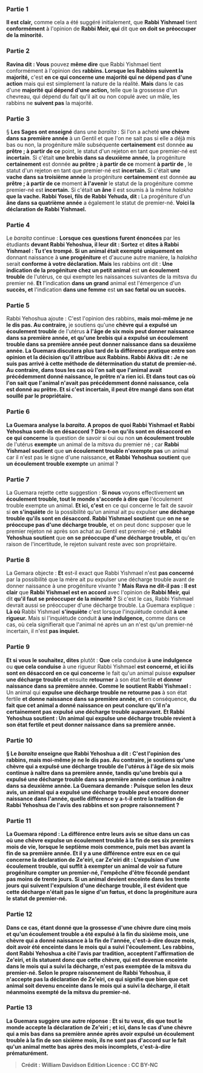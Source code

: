 
### Partie 1
<b>Il est clair,</b> comme cela a été suggéré initialement, que <b>Rabbi Yishmael</b> tient <b>conformément</b> à l'opinion de <b>Rabbi Meir, qui</b> dit que <b>on doit se préoccuper de la minorité.</b>

### Partie 2
<b>Ravina dit : Vous</b> pouvez <b>même dire</b> que Rabbi Yishmael tient conformément à l'opinion des <b>rabbins. Lorsque les Rabbins suivent la majorité,</b> c'est <b>en ce qui concerne une majorité qui ne dépend pas d'une action</b> mais qui est simplement la nature de la réalité. <b>Mais</b> dans le cas d'une <b>majorité qui dépend d'une action,</b> telle que la grossesse d'un chevreau, qui dépend du fait qu'il ait ou non copulé avec un mâle, les rabbins ne <b>suivent pas</b> la majorité.

### Partie 3
§ <b>Les Sages ont enseigné</b> dans une <i>baraïta</i> : Si l'on a acheté <b>une chèvre dans sa première année</b> à un Gentil et que l'on ne sait pas si elle a déjà mis bas ou non, la progéniture mâle subséquente <b>certainement</b> est donnée <b>au prêtre ; à partir de ce</b> point, le statut d'un rejeton en tant que premier-né est <b>incertain</b>. </b> Si c'était <b>une brebis dans sa deuxième année</b>, la progéniture <b>certainement</b> est donnée <b>au prêtre ; à partir de ce</b> moment <b>à partir de</b> , le statut d'un rejeton en tant que premier-né est <b>incertain. </b> Si c'était <b>une vache dans sa troisième année</b> la progéniture <b>certainement</b> est donnée <b>au prêtre ; à partir de ce</b> moment <b>à l'avenir</b> le statut de la progéniture comme premier-né est <b>incertain.</b> Si c'était <b>un âne</b> il est soumis à la même <i>halakha</i> <b>que la vache. Rabbi Yosei, fils de Rabbi Yehuda, dit :</b> La progéniture d'un <b>âne dans sa quatrième année</b> a également le statut de premier-né. <b>Voici la déclaration de Rabbi Yishmael.</b>

### Partie 4
Le <i>baraita</i> continue : <b>Lorsque ces questions furent énoncées</b> par les étudiants <b>devant Rabbi Yehoshua, il leur dit : Sortez</b> et <b>dites à Rabbi Yishmael : Tu t'es trompé. Si un animal était exempté uniquement en</b> donnant naissance à <b>une progéniture</b> et d'aucune autre manière, la <i>halakha</i> serait <b>conforme à votre déclaration. Mais</b> les rabbins ont dit : <b>Une indication de la progéniture chez un petit animal</b> est <b>un écoulement trouble</b> de l'utérus, ce qui exempte les naissances suivantes de la mitsva du premier né. <b>Et</b> l'indication <b>dans un grand</b> animal est l'émergence d'un <b>succès, et</b> l'indication <b>dans une femme</b> est <b>un sac fœtal ou un succès.</b>

### Partie 5
Rabbi Yehoshua ajoute : C'est l'opinion des rabbins, <b>mais moi-même je ne le dis pas. Au contraire,</b> je soutiens qu'une <b>chèvre qui a expulsé un écoulement trouble</b> de l'utérus <b>à l'âge de <b>six</b> mois peut <b>donner naissance dans sa première année,</b> et qu'une <b>brebis qui a expulsé un écoulement trouble dans sa première année</b> peut <b>donner naissance dans sa deuxième année.</b> La Guemara discutera plus tard de la différence pratique entre son opinion et la décision qu'il attribue aux Rabbins. <b>Rabbi Akiva dit : Je ne suis pas arrivé à cette méthode</b> de détermination du statut de premier-né. <b>Au contraire,</b> dans <b>tous les cas</b> <b>où l'on sait que</b> l'animal <b>avait</b> précédemment <b>donné naissance, le prêtre n'a rien ici. Et</b> dans <b>tout</b> cas <b>où l'on sait que</b> l'animal <b>n'avait pas</b> précédemment <b>donné naissance, cela</b> est donné <b>au prêtre. Et si c'est incertain, il peut être mangé dans son état souillé</b> <b>par le propriétaire.</b>

### Partie 6
La Guemara analyse la <i>baraita</i>. <b>A propos de quoi</b> Rabbi Yishmael et Rabbi Yehoshua sont-ils en désaccord ? Dira-t-on qu'ils sont en désaccord en ce qui concerne</b> la question de savoir si oui ou non <b>un écoulement trouble</b> de l'utérus <b>exempte</b> un animal de la mitsva du premier né ; car <b>Rabbi Yishmael soutient</b> que <b>un écoulement trouble n'exempte pas</b> un animal car il n'est pas le signe d'une naissance, <b>et Rabbi Yehoshua soutient</b> que <b>un écoulement trouble exempte</b> un animal ?

### Partie 7
La Guemara rejette cette suggestion : <b>Si nous</b> voyons effectivement <b>un écoulement trouble, tout le monde s'accorde à dire que</b> l'écoulement trouble exempte</b> un animal. <b>Et ici, c'est</b> en ce qui concerne le fait de savoir si <b>on s'inquiète</b> de la possibilité qu'un animal ait pu expulser <b>une décharge trouble qu'ils sont en désaccord. Rabbi Yishmael soutient</b> que <b>on ne se préoccupe pas d'une décharge trouble,</b> et on peut donc supposer que le premier rejeton né après son achat au Gentil est premier-né ; <b>et Rabbi Yehoshua soutient</b> que <b>on se préoccupe d'une décharge trouble,</b> et qu'en raison de l'incertitude, le rejeton suivant reste avec son propriétaire.

### Partie 8
La Gemara objecte : <b>Et</b> est-il exact que Rabbi Yishmael n'est <b>pas concerné</b> par la possibilité que la mère ait pu expulser une décharge trouble avant de donner naissance à une progéniture vivante ? <b>Mais Rava ne dit-il pas : Il est clair</b> que <b>Rabbi Yishmael est en accord</b> avec l'opinion de <b>Rabbi Meir, qui</b> dit <b>qu'il faut se préoccuper de la minorité ?</b> Si c'est le cas, Rabbi Yishmael devrait aussi se préoccuper d'une décharge trouble. La Guemara explique : <b>Là où</b> Rabbi Yishmael <b>s'inquiète</b> c'est lorsque l'inquiétude conduit <b>à une rigueur.</b> Mais si l'inquiétude conduit <b>à une indulgence,</b> comme dans ce cas, où cela signifierait que l'animal né après un an n'est qu'un premier-né incertain, il n'est <b>pas inquiet.</b>

### Partie 9
<b>Et si vous le souhaitez, dites</b> plutôt : <b>Que</b> cela conduise <b>à une indulgence</b> ou <b>que cela conduise</b> à une rigueur</b> Rabbi Yishmael <b>est concerné, et ici ils sont en désaccord en ce qui concerne</b> le fait qu'un animal puisse <b>expulser une décharge trouble et</b> ensuite <b>retourner</b> à son état fertile <b>et donner naissance dans sa première année. Comme le soutient Rabbi Yishmael :</b> Un animal qui <b>expulse une décharge trouble ne retourne pas</b> à son état fertile <b>et donne naissance dans sa première année, et</b> en conséquence, <b>du fait <b>que cet</b> animal <b>a donné naissance</b> on peut conclure qu'il n'a <b>certainement pas expulsé une décharge trouble</b> auparavant. <b>Et Rabbi Yehoshua soutient :</b> Un animal qui <b>expulse une décharge trouble revient</b> à son état fertile <b>et</b> peut <b>donner naissance dans sa première année.</b>

### Partie 10
§ Le <i>baraita</i> enseigne que Rabbi Yehoshua a dit : C'est l'opinion des rabbins, <b>mais moi-même je ne le dis pas. Au contraire,</b> je soutiens qu'une <b>chèvre qui a expulsé une décharge trouble</b> de l'utérus <b>à l'âge de <b>six</b> mois continue à <b>naître dans sa première année,</b> tandis qu'une <b>brebis qui a expulsé une décharge trouble dans sa première année</b> continue à <b>naître dans sa deuxième année.</b> La Guemara demande : Puisque selon les deux avis, un animal qui a expulsé une décharge trouble peut encore donner naissance dans l'année, <b>quelle</b> différence <b>y a-t-il entre</b> la <b>tradition</b> de Rabbi Yehoshua de l'avis des rabbins <b>et son</b> propre <b>raisonnement ?</b>

### Partie 11
La Guemara répond : La différence entre leurs avis se situe dans un cas <b>où une chèvre <b>expulse un écoulement trouble à la fin</b> de ses <b>six</b> premiers mois de vie, lorsque le septième mois commence, puis met bas avant la fin de sa première année. <b>Et il y a</b> une différence <b>entre eux</b> en ce qui concerne la déclaration <b>de Ze'eiri, car Ze'eiri dit :</b> L'expulsion d'une <b>écoulement trouble,</b> qui suffit à exempter un animal de voir sa future progéniture compter un premier-né, l'empêche d'être fécondé pendant <b>pas moins de trente jours. </b> Si un animal devient enceinte dans les trente jours qui suivent l'expulsion d'une décharge trouble, il est évident que cette décharge n'était pas le signe d'un fœtus, et donc la progéniture aura le statut de premier-né.

### Partie 12
Dans ce cas, étant donné que la grossesse d'une chèvre dure cinq mois et qu'un écoulement trouble a été expulsé à la fin du sixième mois, une chèvre qui a donné naissance à la fin de l'année, c'est-à-dire douze mois, doit avoir été enceinte dans le mois qui a suivi l'écoulement. Les rabbins, dont Rabbi Yehoshua a cité l'avis par <b>tradition, acceptent</b> l'affirmation <b>de Ze'eiri,</b> et ils statuent donc que cette chèvre, qui est devenue enceinte dans le mois qui a suivi la décharge, n'est pas exemptée de la mitsva du premier-né. <b>Selon</b> le propre <b>raisonnement de Rabbi Yehoshua, il n'accepte pas</b> la déclaration <b>de Ze'eiri,</b> ce qui signifie que bien que cet animal soit devenu enceinte dans le mois qui a suivi la décharge, il était néanmoins exempté de la mitsva du premier-né.

### Partie 13
La Guemara suggère une autre réponse : <b>Et si tu veux, dis que tout le monde accepte</b> la déclaration <b>de Ze'eiri ; et ici,</b> dans le cas d'une chèvre qui a mis bas dans sa première année après avoir expulsé un écoulement trouble à la fin de son sixième mois, <b>ils ne sont pas d'accord</b> sur le fait qu'un animal <b>mette bas après des mois incomplets</b>, c'est-à-dire prématurément.

>Crédit : William Davidson Edition
>Licence : CC BY-NC